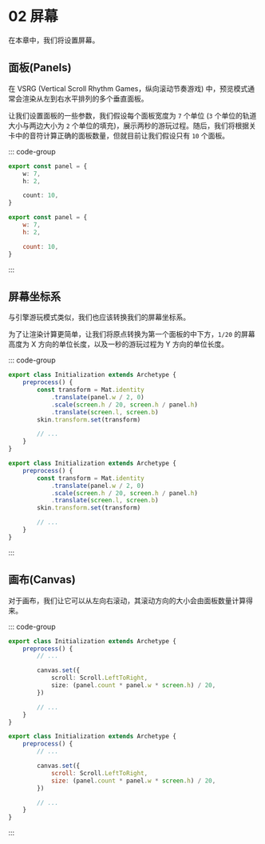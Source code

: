 # 02 屏幕

在本章中，我们将设置屏幕。

## 面板(Panels)

在 VSRG (Vertical Scroll Rhythm Games，纵向滚动节奏游戏) 中，预览模式通常会渲染从左到右水平排列的多个垂直面板。

让我们设置面板的一些参数，我们假设每个面板宽度为 `7` 个单位 (`3` 个单位的轨道大小与两边大小为 `2` 个单位的填充)，展示两秒的游玩过程。随后，我们将根据关卡中的音符计算正确的面板数量，但就目前让我们假设只有 `10` 个面板。

::: code-group

```TypeScript
export const panel = {
    w: 7,
    h: 2,

    count: 10,
}
```

```JavaScript
export const panel = {
    w: 7,
    h: 2,

    count: 10,
}
```

:::

## 屏幕坐标系

与引擎游玩模式类似，我们也应该转换我们的屏幕坐标系。

为了让渲染计算更简单，让我们将原点转换为第一个面板的中下方，`1/20` 的屏幕高度为 X 方向的单位长度，以及一秒的游玩过程为 Y 方向的单位长度。

::: code-group

```TypeScript
export class Initialization extends Archetype {
    preprocess() {
        const transform = Mat.identity
            .translate(panel.w / 2, 0)
            .scale(screen.h / 20, screen.h / panel.h)
            .translate(screen.l, screen.b)
        skin.transform.set(transform)

        // ...
    }
}
```

```JavaScript
export class Initialization extends Archetype {
    preprocess() {
        const transform = Mat.identity
            .translate(panel.w / 2, 0)
            .scale(screen.h / 20, screen.h / panel.h)
            .translate(screen.l, screen.b)
        skin.transform.set(transform)

        // ...
    }
}
```

:::

## 画布(Canvas)

对于画布，我们让它可以从左向右滚动，其滚动方向的大小会由面板数量计算得来。

::: code-group

```TypeScript
export class Initialization extends Archetype {
    preprocess() {
        // ...

        canvas.set({
            scroll: Scroll.LeftToRight,
            size: (panel.count * panel.w * screen.h) / 20,
        })

        // ...
    }
}
```

```JavaScript
export class Initialization extends Archetype {
    preprocess() {
        // ...

        canvas.set({
            scroll: Scroll.LeftToRight,
            size: (panel.count * panel.w * screen.h) / 20,
        })

        // ...
    }
}
```

:::

